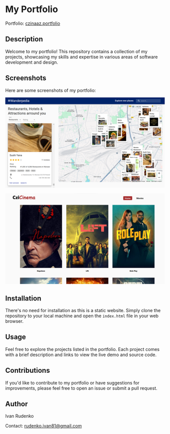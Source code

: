# My Portfolio

Portfolio: [czinaaz.portfolio](https://czinaaz.github.io/website-portfolio/)

## Description

Welcome to my portfolio! This repository contains a collection of my projects, showcasing my skills and expertise in various areas of software development and design.

## Screenshots

Here are some screenshots of my portfolio:

![Screenshot 1](./img/projects/Wanderpedia_Czinaaz.png)

![Screenshot 2](./img/projects/cinema.png)

## Installation

There's no need for installation as this is a static website. Simply clone the repository to your local machine and open the `index.html` file in your web browser.

## Usage

Feel free to explore the projects listed in the portfolio. Each project comes with a brief description and links to view the live demo and source code.

## Contributions

If you'd like to contribute to my portfolio or have suggestions for improvements, please feel free to open an issue or submit a pull request.

## Author

Ivan Rudenko

Contact: rudenko.ivan81@gmail.com





